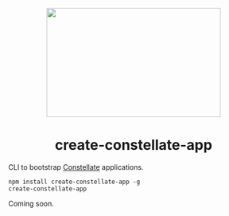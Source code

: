 <p align="center">
  <img src="https://cdn.rawgit.com/constellators/constellate/8e303aad/assets/logo-full.png" width="350" height="219" />
</p>

<h1 align="center">create-constellate-app</h1>

CLI to bootstrap [Constellate](https://github.com/constellators/constellate) applications.

```
npm install create-constellate-app -g
create-constellate-app
```

Coming soon.

